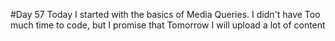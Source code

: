#Day 57
Today I started with the basics of Media Queries.
I didn't have Too much time to code, but I promise that Tomorrow I will upload a lot of content




